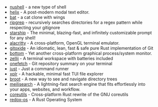 - [nushell](https://github.com/nushell/nushell) - a new type of shell
- [helix](https://github.com/helix-editor/helix) - A post-modern modal text editor.
- [bat](https://github.com/sharkdp/bat) - a cat clone with wings
- [ripgrep](https://github.com/BurntSushi/ripgrep) - recursively searches directories for a regex pattern while respecting your gitignore 
- [starship](https://github.com/starship/starship) - The minimal, blazing-fast, and infinitely customizable prompt for any shell!  
- [alacritty](https://github.com/alacritty/alacritty) - A cross-platform, OpenGL terminal emulator. 
- [gitoxide](https://github.com/Byron/gitoxide) -  An idiomatic, lean, fast & safe pure Rust implementation of Git 
- [bottom](https://github.com/ClementTsang/bottom) - Yet another cross-platform graphical process/system monitor.
- [zellij](https://github.com/zellij-org/zellij) - A terminal workspace with batteries included
- [onefetch](https://github.com/o2sh/onefetch) - Git repository summary on your terminal
- [just](https://github.com/casey/just) - Just a command runner
- [xplr](https://github.com/sayanarijit/xplr) - A hackable, minimal fast TUI file explorer
- [broot](https://github.com/Canop/broot) - A new way to see and navigate directory trees
- [meilisearch](https://github.com/meilisearch/meilisearch) -  A lightning-fast search engine that fits effortlessly into your apps, websites, and workflow.
- [coreutils](https://github.com/uutils/coreutils) - Cross-platform Rust rewrite of the GNU coreutils
- [redox-os](https://gitlab.redox-os.org/redox-os/redox) - A Rust Operating System
